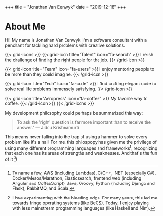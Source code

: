 +++
title = "Jonathan Van Eenwyk"
date = "2019-12-18"
+++

# About Me

Hi! My name is Jonathan Van Eenwyk.  I'm a software consultant with a penchant
for tackling hard problems with creative solutions.

{{< grid-icons >}}
   {{< grid-icon title="Talent" icon="fa-search" >}}
      I relish the challenge of finding the right people for the job.
   {{< /grid-icon >}}

   {{< grid-icon title="Team" icon="fa-users" >}}
      I enjoy mentoring people to be more than they could imagine.
   {{< /grid-icon >}}

   {{< grid-icon title="Tech" icon="fa-code" >}}
      I find crafting elegant code to solve real life problems immensely satisfying.
   {{< /grid-icon >}}

   {{< grid-icon title="Aeropress" icon="fa-coffee" >}}
      My favorite way to coffee.
   {{< /grid-icon >}}
{{< /grid-icons >}}

My development philosophy could perhaps be summarized this way:

> To ask the 'right' question is far more important than to receive the
> answer." — Jiddu Krishnamurti

This means never falling into the trap of using a hammer to solve every
problem like it's a nail. For me, this philospopy has given me the
privilege of using many different programming languages and frameworks[^1],
recognizing that each one has its areas of strengths and
weaknesses. And that's the fun of it [^2]!

[^1]: To name a few, AWS (including Lambdas), C/C++, .NET (especially
C#), Docker/Mesos/Marathon, Elasticsearch, frontend web (including
Angular and CoffeeScript), Java, Groovy, Python (including Django and
Flask), RabbitMQ, and Scala.

[^2]: I love experimenting with the bleeding edge. For many years,
this led me towards fringe operating systems (like BeOS). Today, I
enjoy playing with less mainstream programming languages (like Haskell
and Nim).
